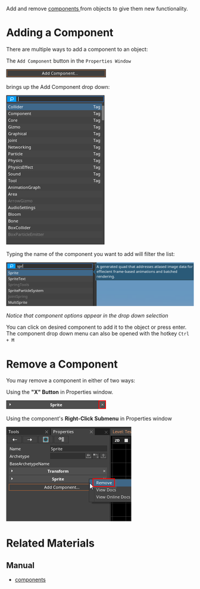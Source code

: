 Add and remove [ components  ](https://github.com/ZilchEngine/ZilchDocs/blob/master/zero_editor_documentation/zeromanual/architecture/components.markdown) from objects to give them new functionality.

 # Adding a Component
There are multiple ways to add a component to an object:

The `Add Component` button in the `Properties Window`



![image](https://raw.githubusercontent.com/ZilchEngine/ZilchFiles/master/doc_files/47099.png)


brings up the Add Component drop down:



![image](https://raw.githubusercontent.com/ZilchEngine/ZilchFiles/master/doc_files/47103.png)


 Typing the name of the component you want to add will filter the list:



![image](https://raw.githubusercontent.com/ZilchEngine/ZilchFiles/master/doc_files/47105.png)


*Notice that component options appear in the drop down selection*


You can click on desired component to add it to the object or press enter. The component drop down menu can also be opened with the hotkey `Ctrl + M`

 # Remove a Component
You may remove a component in either of two ways:

Using the **"X" Button** in Properties window.


![image](https://raw.githubusercontent.com/ZilchEngine/ZilchFiles/master/doc_files/47111.png)


Using the component's **Right-Click Submenu** in Properties window


![RemoveComponent](https://raw.githubusercontent.com/ZilchEngine/ZilchFiles/master/doc_files/47427.png)


 # Related Materials
 ## Manual
- [components](https://github.com/ZilchEngine/ZilchDocs/blob/master/zero_editor_documentation/zeromanual/architecture/components.markdown) 

 